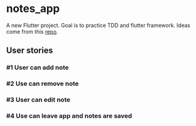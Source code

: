 # notes_app

A new Flutter project. Goal is to practice TDD and flutter framework. Ideas come from this [repo](https://github.com/florinpop17/app-ideas).

## User stories

### #1 User can add note
### #2 Use can remove note
### #3 User can edit note
### #4 Use can leave app and notes are saved